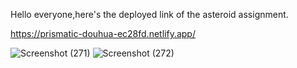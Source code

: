 Hello everyone,here's the deployed link of the asteroid assignment.

https://prismatic-douhua-ec28fd.netlify.app/


![Screenshot (271)](https://github.com/Mayankmishra110/Asteroid-Assignment/assets/96439214/37060d61-9f43-421f-9cf7-d36714c43ca3)
![Screenshot (272)](https://github.com/Mayankmishra110/Asteroid-Assignment/assets/96439214/886ee89c-5e6c-41e4-ad38-5d8a876c62b7)
